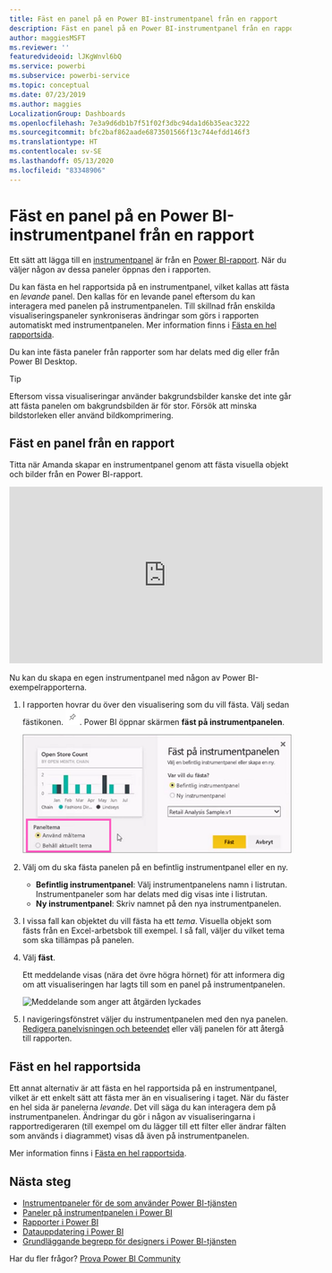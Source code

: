 ```yaml
---
title: Fäst en panel på en Power BI-instrumentpanel från en rapport
description: Fäst en panel på en Power BI-instrumentpanel från en rapport.
author: maggiesMSFT
ms.reviewer: ''
featuredvideoid: lJKgWnvl6bQ
ms.service: powerbi
ms.subservice: powerbi-service
ms.topic: conceptual
ms.date: 07/23/2019
ms.author: maggies
LocalizationGroup: Dashboards
ms.openlocfilehash: 7e3a9d6db1b7f51f02f3dbc94da1d6b35eac3222
ms.sourcegitcommit: bfc2baf862aade6873501566f13c744efdd146f3
ms.translationtype: HT
ms.contentlocale: sv-SE
ms.lasthandoff: 05/13/2020
ms.locfileid: "83348906"
---
```

# <a name="pin-a-tile-to-a-power-bi-dashboard-from-a-report"></a>Fäst en panel på en Power BI-instrumentpanel från en rapport

Ett sätt att lägga till en [instrumentpanel](../consumer/end-user-tiles.md) är från en [Power BI-rapport](../consumer/end-user-reports.md). När du väljer någon av dessa paneler öppnas den i rapporten.

Du kan fästa en hel rapportsida på en instrumentpanel, vilket kallas att fästa en *levande* panel. Den kallas för en levande panel eftersom du kan interagera med panelen på instrumentpanelen. Till skillnad från enskilda visualiseringspaneler synkroniseras ändringar som görs i rapporten automatiskt med instrumentpanelen. Mer information finns i [Fästa en hel rapportsida](#pin-an-entire-report-page).

Du kan inte fästa paneler från rapporter som har delats med dig eller från Power BI Desktop. 

> [!TIP]
> Eftersom vissa visualiseringar använder bakgrundsbilder kanske det inte går att fästa panelen om bakgrundsbilden är för stor. Försök att minska bildstorleken eller använd bildkomprimering.  
> 
> 

## <a name="pin-a-tile-from-a-report"></a>Fäst en panel från en rapport
Titta när Amanda skapar en instrumentpanel genom att fästa visuella objekt och bilder från en Power BI-rapport.
    

<iframe width="560" height="315" src="https://www.youtube.com/embed/lJKgWnvl6bQ" frameborder="0" allowfullscreen></iframe>

Nu kan du skapa en egen instrumentpanel med någon av Power BI-exempelrapporterna.

1. I rapporten hovrar du över den visualisering som du vill fästa. Välj sedan fästikonen. ![Fästikon](media/service-dashboard-pin-tile-from-report/pbi_pintile_small.png). Power BI öppnar skärmen **fäst på instrumentpanelen**.
   
     ![Fönstret Fäst på instrumentpanelen](media/service-dashboard-pin-tile-from-report/pbi_themes2.png)
2. Välj om du ska fästa panelen på en befintlig instrumentpanel eller en ny.
   
   * **Befintlig instrumentpanel**: Välj instrumentpanelens namn i listrutan. Instrumentpaneler som har delats med dig visas inte i listrutan.
   * **Ny instrumentpanel**: Skriv namnet på den nya instrumentpanelen.
3. I vissa fall kan objektet du vill fästa ha ett *tema*. Visuella objekt som fästs från en Excel-arbetsbok till exempel. I så fall, väljer du vilket tema som ska tillämpas på panelen.
4. Välj **fäst**.
   
   Ett meddelande visas (nära det övre högra hörnet) för att informera dig om att visualiseringen har lagts till som en panel på instrumentpanelen.
   
   ![Meddelande som anger att åtgärden lyckades](media/service-dashboard-pin-tile-from-report/pinsuccess.png)
5. I navigeringsfönstret väljer du instrumentpanelen med den nya panelen. [Redigera panelvisningen och beteendet](service-dashboard-edit-tile.md) eller välj panelen för att återgå till rapporten.

## <a name="pin-an-entire-report-page"></a>Fäst en hel rapportsida
Ett annat alternativ är att fästa en hel rapportsida på en instrumentpanel, vilket är ett enkelt sätt att fästa mer än en visualisering i taget. När du fäster en hel sida är panelerna *levande*. Det vill säga du kan interagera dem på instrumentpanelen. Ändringar du gör i någon av visualiseringarna i rapportredigeraren (till exempel om du lägger till ett filter eller ändrar fälten som används i diagrammet) visas då även på instrumentpanelen.  

Mer information finns i [Fästa en hel rapportsida](service-dashboard-pin-live-tile-from-report.md).

## <a name="next-steps"></a>Nästa steg
- [Instrumentpaneler för de som använder Power BI-tjänsten](../consumer/end-user-dashboards.md)
- [Paneler på instrumentpanelen i Power BI](../consumer/end-user-tiles.md)
- [Rapporter i Power BI](../consumer/end-user-reports.md)
- [Datauppdatering i Power BI](../connect-data/refresh-data.md)
- [Grundläggande begrepp för designers i Power BI-tjänsten](../fundamentals/service-basic-concepts.md)

Har du fler frågor? [Prova Power BI Community](https://community.powerbi.com/)
